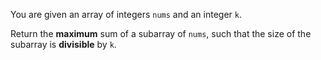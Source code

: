 You are given an array of integers `nums` and an integer `k`.

Return the **maximum** sum of a subarray of `nums`, such that the size of the subarray is **divisible** by `k`.